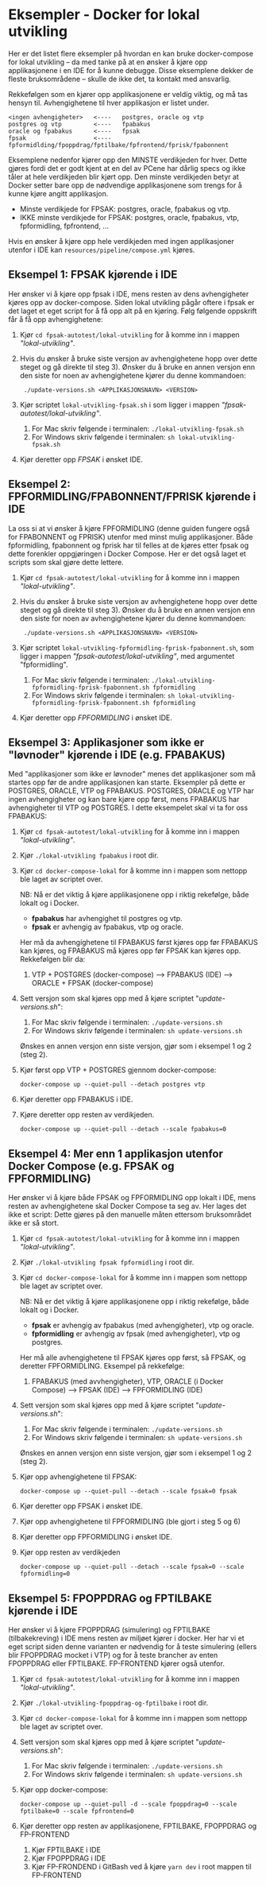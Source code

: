 # Eksempler - Docker for lokal utvikling
Her er det listet flere eksempler på hvordan en kan bruke docker-compose for lokal utvikling – da med tanke på at en
ønsker å kjøre opp applikasjonene i en IDE for å kunne debugge. Disse eksemplene dekker de fleste bruksområdene – skulle de ikke det,
ta kontakt med ansvarlig.

Rekkefølgen som en kjører opp applikasjonene er veldig viktig, og må tas hensyn til. Avhengighetene til hver applikasjon 
er listet under.

    <ingen avhengigheter>   <----   postgres, oracle og vtp
    postgres og vtp         <----   fpabakus
    oracle og fpabakus      <----   fpsak
    fpsak                   <----   fpformidlding/fpoppdrag/fptilbake/fpfrontend/fprisk/fpabonnent

Eksemplene nedenfor kjører opp den MINSTE verdikjeden for hver. Dette gjøres fordi det er godt kjent at en del av PCene
har dårlig specs og ikke tåler at hele verdikjeden blir kjørt opp. Den minste verdikjeden betyr at Docker setter bare opp de 
nødvendige applikasjonene som trengs for å kunne kjøre angitt applikasjon. 

*   Minste verdikjede for FPSAK: postgres, oracle, fpabakus og vtp.
*   IKKE minste verdikjede for FPSAK: postgres, oracle, fpabakus, vtp, fpformidling, fpfrontend, ...

Hvis en ønsker å kjøre opp hele verdikjeden med ingen applikasjoner utenfor i IDE kan `resources/pipeline/compose.yml` kjøres.


## Eksempel 1: FPSAK kjørende i IDE
Her ønsker vi å kjøre opp fpsak i IDE, mens resten av dens avhengigheter kjøres opp av docker-compose. Siden lokal utvikling
pågår oftere i fpsak er det laget et eget script for å få opp alt på en kjøring. Følg følgende oppskrift får å få opp avhengighetene:

1) Kjør `cd fpsak-autotest/lokal-utvikling` for å komme inn i mappen _"lokal-utvikling"_.
2) Hvis du ønsker å bruke siste versjon av avhengighetene hopp over dette steget og gå direkte til
steg 3). Ønsker du å bruke en annen versjon enn den siste for noen av avhengighetene kjører du denne kommandoen:

        ./update-versions.sh <APPLIKASJONSNAVN> <VERSION>

3) Kjør scriptet `lokal-utvikling-fpsak.sh` i som ligger i mappen _"fpsak-autotest/lokal-utvikling"_.
    1) For Mac skriv følgende i terminalen: `./lokal-utvikling-fpsak.sh`
    2) For Windows skriv følgende i terminalen: `sh lokal-utvikling-fpsak.sh`

4) Kjør deretter opp _FPSAK_ i ønsket IDE.



## Eksempel 2: FPFORMIDLING/FPABONNENT/FPRISK kjørende i IDE
La oss si at vi ønsker å kjøre FPFORMIDLING (denne guiden fungere også for FPABONNENT og FPRISK) utenfor med minst mulig 
applikasjoner. Både fpformidling, fpabonnent og fprisk har til felles at de kjøres etter fpsak og dette forenkler oppgjøringen 
i Docker Compose. Her er det også laget et scripts som skal gjøre dette lettere.

1) Kjør `cd fpsak-autotest/lokal-utvikling` for å komme inn i mappen _"lokal-utvikling"_.
2) Hvis du ønsker å bruke siste versjon av avhengighetene hopp over dette steget og gå direkte til
steg 3). Ønsker du å bruke en annen versjon enn den siste for noen av avhengighetene kjører du denne kommandoen:

        ./update-versions.sh <APPLIKASJONSNAVN> <VERSION>

3) Kjør scriptet `lokal-utvikling-fpformidling-fprisk-fpabonnent.sh`, som ligger i mappen _"fpsak-autotest/lokal-utvikling"_, med 
argumentet "fpformidling".
    1) For Mac skriv følgende i terminalen: `./lokal-utvikling-fpformidling-fprisk-fpabonnent.sh fpformidling`
    2) For Windows skriv følgende i terminalen: `sh lokal-utvikling-fpformidling-fprisk-fpabonnent.sh fpformidling`

4) Kjør deretter opp _FPFORMIDLING_ i ønsket IDE.



## Eksempel 3: Applikasjoner som ikke er "løvnoder" kjørende i IDE (e.g. FPABAKUS)
Med "applikasjoner som ikke er løvnoder" menes det applikasjoner som må startes opp før de andre applikasjonen kan starte.
Eksempler på dette er POSTGRES, ORACLE, VTP og FPABAKUS. POSTGRES, ORACLE og VTP har ingen avhengigheter og kan bare kjøre
opp først, mens FPABAKUS har avhengigheter til VTP og POSTGRES. I dette eksempelet skal vi ta for oss FPABAKUS:

1) Kjør `cd fpsak-autotest/lokal-utvikling` for å komme inn i mappen _"lokal-utvikling"_.

2) Kjør `./lokal-utvikling fpabakus` i root dir.

3) Kjør `cd docker-compose-lokal` for å komme inn i mappen som nettopp ble laget av scriptet over.

    NB: Nå er det viktig å kjøre applikasjonene opp i riktig rekefølge, både lokalt og i Docker. 
    * **fpabakus** har avhengighet til postgres og vtp.
    * **fpsak** er avhengig av fpabakus, vtp og oracle.
   
    Her må da avhengighetene til FPABAKUS først kjøres opp før FPABAKUS kan kjøres, og FPABAKUS må kjøres opp før FPSAK
    kan kjøres opp. Rekkefølgen blir da:
    1) VTP + POSTGRES (docker-compose) --> FPABAKUS (IDE) --> ORACLE + FPSAK (docker-compose)

4) Sett versjon som skal kjøres opp med å kjøre scriptet "*update-versions.sh*":
    1) For Mac skriv følgende i terminalen: `./update-versions.sh`
    2) For Windows skriv følgende i terminalen: `sh update-versions.sh`
    
    Ønskes en annen versjon enn siste versjon, gjør som i eksempel 1 og 2 (steg 2).

5) Kjør først opp VTP + POSTGRES gjennom docker-compose:

    `docker-compose up --quiet-pull --detach postgres vtp`
    
6) Kjør deretter opp FPABAKUS i IDE.

7) Kjøre deretter opp resten av verdikjeden. 

    `docker-compose up --quiet-pull --detach --scale fpabakus=0`


## Eksempel 4: Mer enn 1 applikasjon utenfor Docker Compose (e.g. FPSAK og FPFORMIDLING)
Her ønsker vi å kjøre både FPSAK og FPFORMIDLING opp lokalt i IDE, mens resten av avhengighetene skal Docker Compose ta seg
av. Her lages det ikke et script: Dette gjøres på den manuelle måten ettersom bruksområdet ikke er så stort.

1) Kjør `cd fpsak-autotest/lokal-utvikling` for å komme inn i mappen _"lokal-utvikling"_.

2) Kjør `./lokal-utvikling fpsak fpformidling` i root dir.

3) Kjør `cd docker-compose-lokal` for å komme inn i mappen som nettopp ble laget av scriptet over.

    NB: Nå er det viktig å kjøre applikasjonene opp i riktig rekefølge, både lokalt og i Docker.  
    * **fpsak** er avhengig av fpabakus (med avhengigheter), vtp og oracle.
    * **fpformidling** er avhengig av fpsak (med avhengigheter), vtp og postgres.
   
   Her må alle avhengighetene til FPSAK kjøres opp først, så FPSAK, og deretter FPFORMIDLING. Eksempel på rekkefølge:
   1) FPABAKUS (med avvhengigheter), VTP, ORACLE (i Docker Compose) --> FPSAK (IDE) --> FPFORMIDLING (IDE)
    
4) Sett versjon som skal kjøres opp med å kjøre scriptet "*update-versions.sh*":
    1) For Mac skriv følgende i terminalen: `./update-versions.sh`
    2) For Windows skriv følgende i terminalen: `sh update-versions.sh`
    
    Ønskes en annen versjon enn siste versjon, gjør som i eksempel 1 og 2 (steg 2).
    
5) Kjør opp avhengighetene til FPSAK:

    `docker-compose up --quiet-pull --detach --scale fpsak=0 fpsak`

6) Kjør deretter opp FPSAK i ønsket IDE.

7) Kjør opp avhengighetene til FPFORMIDLING (ble gjort i steg 5 og 6)

8) Kjør deretter opp FPFORMIDLING i ønsket IDE.

9) Kjør opp resten av verdikjeden

    `docker-compose up --quiet-pull --detach --scale fpsak=0 --scale fpformidling=0`

## Eksempel 5: FPOPPDRAG og FPTILBAKE kjørende i IDE
Her ønsker vi å kjøre FPOPPDRAG (simulering) og FPTILBAKE (tilbakekreving) i IDE mens resten av miljøet kjører i docker.
Her har vi et eget script siden denne varianten er nødvendig for å teste simulering (ellers blir FPOPPDRAG mocket i VTP)
og for å teste brancher av enten FPOPPDRAG eller FPTILBAKE. FP-FRONTEND kjører også utenfor.

1) Kjør `cd fpsak-autotest/lokal-utvikling` for å komme inn i mappen _"lokal-utvikling"_.

2) Kjør `./lokal-utvikling-fpoppdrag-og-fptilbake` i root dir.

3) Kjør `cd docker-compose-lokal` for å komme inn i mappen som nettopp ble laget av scriptet over.

4) Sett versjon som skal kjøres opp med å kjøre scriptet "*update-versions.sh*":
    1) For Mac skriv følgende i terminalen: `./update-versions.sh`
    2) For Windows skriv følgende i terminalen: `sh update-versions.sh`

5) Kjør opp docker-compose:

    `docker-compose up --quiet-pull -d --scale fpoppdrag=0 --scale fptilbake=0 --scale fpfrontend=0`

6) Kjør deretter opp resten av applikasjonene, FPTILBAKE, FPOPPDRAG og FP-FRONTEND
    1) Kjør FPTILBAKE i IDE
    2) Kjør FPOPPDRAG i IDE
    3) Kjør FP-FRONDEND i GitBash ved å kjøre `yarn dev` i root mappen til FP-FRONTEND
